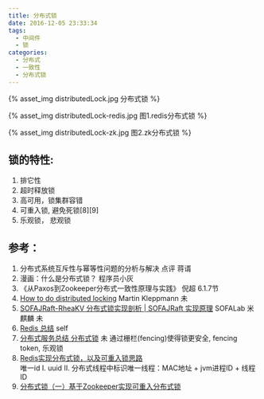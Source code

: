 ```yaml
---
title: 分布式锁
date: 2016-12-05 23:33:34
tags:
  - 中间件
  - 锁
categories: 
  - 分布式
  - 一致性
  - 分布式锁  
---
```


{% asset_img distributedLock.jpg 分布式锁 %}

{% asset_img distributedLock-redis.jpg 图1.redis分布式锁 %}

{% asset_img distributedLock-zk.jpg 图2.zk分布式锁 %}

## 锁的特性:

1. 排它性
2. 超时释放锁
3. 高可用，锁集群容错
4. 可重入锁, 避免死锁[8][9]
5. 乐观锁， 悲观锁

## 参考：

1. 分布式系统互斥性与幂等性问题的分析与解决 点评 蒋谞 
2. 漫画：什么是分布式锁？ 程序员小灰
3. 《从Paxos到Zookeeper分布式一致性原理与实践》 倪超 6.1.7节
4. [How to do distributed locking](http://martin.kleppmann.com/2016/02/08/how-to-do-distributed-locking.html) Martin Kleppmann  未
5. [SOFAJRaft-RheaKV 分布式锁实现剖析 | SOFAJRaft 实现原理](https://mp.weixin.qq.com/s/ahcbgxWVVmRwrH9Y4-gXBA)   SOFALab 米麒麟 未
6. [Redis 总结](../../../../2016/11/12/redis/) self
7. [分布式服务总结 分布式锁](https://www.jianshu.com/p/31e85a18a9e7)  未
   通过栅栏(fencing)使得锁更安全, fencing token, 乐观锁
8. [Redis实现分布式锁，以及可重入锁思路](https://www.jianshu.com/p/1c5c1a592088)   
   唯一id I. uuid  II. 分布式线程中标识唯一线程：MAC地址 + jvm进程ID + 线程ID 
9. [分布式锁（一）基于Zookeeper实现可重入分布式锁](https://blog.csdn.net/u013278314/article/details/82715716)   






